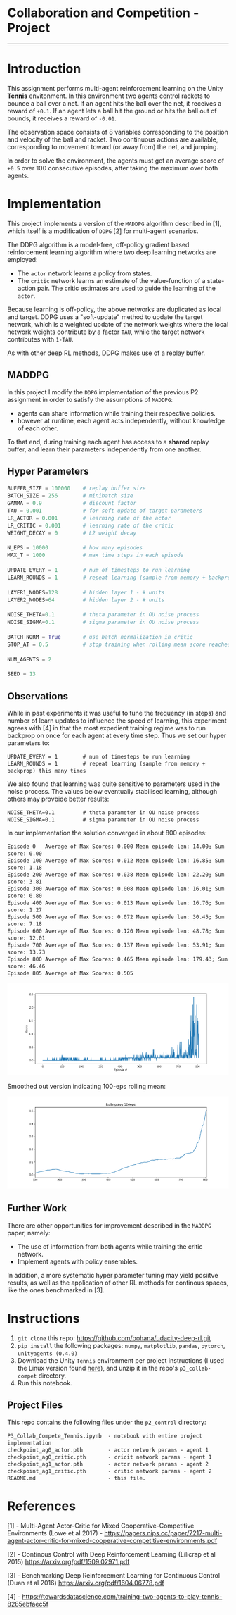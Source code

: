 # Collaboration and Competition - Project

---

# Introduction

This assignment performs multi-agent reinforcement learning on the Unity **Tennis** envitonment. In this environment two agents control rackets to bounce a ball over a net. If an agent hits the ball over the net, it receives a reward of `+0.1`.  If an agent lets a ball hit the ground or hits the ball out of bounds, it receives a reward of `-0.01`. 

The observation space consists of 8 variables corresponding to the position and velocity of the ball and racket. Two continuous actions are available, corresponding to movement toward (or away from) the net, and jumping. 

In order to solve the environment, the agents must get an average score of `+0.5` over 100 consecutive episodes, after taking the maximum over both agents.


# Implementation

This project implements a version of the `MADDPG` algorithm described in [1], which itself is a modification of `DDPG` [2] for multi-agent scenarios. 

The DDPG algorithm is a model-free, off-policy gradient based reinforcement learning algorithm where two deep learning networks are employed:
* The `actor` network learns a policy from states.
* The `critic` network learns an estimate of the value-function of a state-action pair. The critic estimates are used to guide the learning of the `actor`.

Because learning is off-policy, the above networks are duplicated as local and target. DDPG uses a "soft-update" method to update the target network, which is a weighted update of the network weights where the local network weights contribute by a factor `TAU`, while the target network contributes with `1-TAU`.

As with other deep RL methods, DDPG makes use of a replay buffer. 

## MADDPG

In this project I modify the `DDPG` implementation of the previous P2 assignment in order to satisfy the assumptions of `MADDPG`:
* agents can share information while training their respective policies.
* however at runtime, each agent acts independently, without knowledge of each other.

To that end, during training each agent has access to a **shared** replay buffer, and learn their parameters independently from one another.

## Hyper Parameters

```python
BUFFER_SIZE = 100000    # replay buffer size
BATCH_SIZE = 256        # minibatch size
GAMMA = 0.9             # discount factor
TAU = 0.001             # for soft update of target parameters
LR_ACTOR = 0.001        # learning rate of the actor 
LR_CRITIC = 0.001       # learning rate of the critic
WEIGHT_DECAY = 0        # L2 weight decay

N_EPS = 10000           # how many episodes
MAX_T = 1000            # max time steps in each episode

UPDATE_EVERY = 1        # num of timesteps to run learning
LEARN_ROUNDS = 1        # repeat learning (sample from memory + backprop) this many times 

LAYER1_NODES=128        # hidden layer 1 - # units 
LAYER2_NODES=64         # hidden layer 2 - # units

NOISE_THETA=0.1         # theta parameter in OU noise process
NOISE_SIGMA=0.1         # sigma parameter in OU noise process

BATCH_NORM = True       # use batch normalization in critic
STOP_AT = 0.5           # stop training when rolling mean score reaches this value 

NUM_AGENTS = 2

SEED = 13
```

## Observations

While in past experiments it was useful to tune the frequency (in steps) and number of learn updates to influence the speed of learning, this experiment agrees with [4] in that the most expedient training regime was to run backprop on once for each agent at every time step. Thus we set our hyper parameters to:

```
UPDATE_EVERY = 1        # num of timesteps to run learning
LEARN_ROUNDS = 1        # repeat learning (sample from memory + backprop) this many times 
```

We also found that learning was quite sensitive to parameters used in the noise process. The values below eventually stabilised learning, although others may provbide better results:

```
NOISE_THETA=0.1         # theta parameter in OU noise process
NOISE_SIGMA=0.1         # sigma parameter in OU noise process
```

In our implementation the solution converged in about 800 episodes:

```
Episode 0	Average of Max Scores: 0.000 Mean episode len: 14.00; Sum score: 0.00
Episode 100	Average of Max Scores: 0.012 Mean episode len: 16.85; Sum score: 1.18
Episode 200	Average of Max Scores: 0.038 Mean episode len: 22.20; Sum score: 3.81
Episode 300	Average of Max Scores: 0.008 Mean episode len: 16.01; Sum score: 0.80
Episode 400	Average of Max Scores: 0.013 Mean episode len: 16.76; Sum score: 1.27
Episode 500	Average of Max Scores: 0.072 Mean episode len: 30.45; Sum score: 7.18
Episode 600	Average of Max Scores: 0.120 Mean episode len: 48.78; Sum score: 12.01
Episode 700	Average of Max Scores: 0.137 Mean episode len: 53.91; Sum score: 13.73
Episode 800	Average of Max Scores: 0.465 Mean episode len: 179.43; Sum score: 46.46
Episode 805	Average of Max Scores: 0.505
```

![img](trend-raw.png)

Smoothed out version indicating 100-eps rolling mean:

![img](trend-smooth.png)

## Further Work

There are other opportunities for improvement described in the `MADDPG` paper, namely:
* The use of information from both agents while training the critic network.
* Implement agents with policy ensembles.

In addition, a more systematic hyper parameter tuning may yield posiitve results, as well as the application of other RL methods for continous spaces, like the ones benchmarked in [3].


# Instructions

1. `git clone` this repo: https://github.com/bohana/udacity-deep-rl.git
1. `pip install` the following packages: `numpy`, `matplotlib`, `pandas`, `pytorch`, `unityagents (0.4.0)`
1. Download the Unity `Tennis` environment per project instructions (I used the Linux version found [here](https://s3-us-west-1.amazonaws.com/udacity-drlnd/P3/Tennis/Tennis_Linux.zip)), and unzip it in the repo's `p3_collab-compet` directory.
1. Run this notebook.

## Project Files

This repo contains the following files under the `p2_control` directory:

```
P3_Collab_Compete_Tennis.ipynb  - notebook with entire project implementation
checkpoint_ag0_actor.pth        - actor network params - agent 1 
checkpoint_ag0_critic.pth       - cricit network params - agent 1 
checkpoint_ag1_actor.pth        - actor network params - agent 2
checkpoint_ag1_critic.pth       - critic network params - agent 2
README.md                       - this file.
```


# References

[1] - Multi-Agent Actor-Critic for Mixed Cooperative-Competitive Environments (Lowe et al 2017) - https://papers.nips.cc/paper/7217-multi-agent-actor-critic-for-mixed-cooperative-competitive-environments.pdf

[2] - Continous Control with Deep Reinforcement Learning (Lilicrap et al 2015) https://arxiv.org/pdf/1509.02971.pdf

[3] - Benchmarking Deep Reinforcement Learning for Continuous Control (Duan et al 2016) https://arxiv.org/pdf/1604.06778.pdf

[4] - https://towardsdatascience.com/training-two-agents-to-play-tennis-8285ebfaec5f